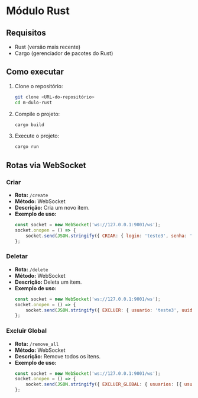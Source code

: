 # Módulo Rust

## Requisitos

- Rust (versão mais recente)
- Cargo (gerenciador de pacotes do Rust)

## Como executar

1. Clone o repositório:
    ```sh
    git clone <URL-do-repositório>
    cd m-dulo-rust
    ```

2. Compile o projeto:
    ```sh
    cargo build
    ```

3. Execute o projeto:
    ```sh
    cargo run
    ```

## Rotas via WebSocket

### Criar

- **Rota:** `/create`
- **Método:** WebSocket
- **Descrição:** Cria um novo item.
- **Exemplo de uso:**
    ```javascript
    const socket = new WebSocket('ws://127.0.0.1:9001/ws');
    socket.onopen = () => {
        socket.send(JSON.stringify({ CRIAR: { login: 'teste3', senha: '102030', dias: 30, limite: 1 } }));
    };
    ```

### Deletar

- **Rota:** `/delete`
- **Método:** WebSocket
- **Descrição:** Deleta um item.
- **Exemplo de uso:**
    ```javascript
    const socket = new WebSocket('ws://127.0.0.1:9001/ws');
    socket.onopen = () => {
        socket.send(JSON.stringify({ EXCLUIR: { usuario: 'teste3', uuid: null } }));
    };
    ```

### Excluir Global

- **Rota:** `/remove_all`
- **Método:** WebSocket
- **Descrição:** Remove todos os itens.
- **Exemplo de uso:**
    ```javascript
    const socket = new WebSocket('ws://127.0.0.1:9001/ws');
    socket.onopen = () => {
        socket.send(JSON.stringify({ EXCLUIR_GLOBAL: { usuarios: [{ usuario: 'teste3', uuid: null }] } }));
    };
    ```
